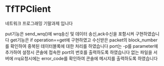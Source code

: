 # TfTPClient
네트워크 프로그래밍 기말과제 입니다

put기능은 send_wrq()에 wrq송신 및 데이터 송신,ack수신을 포함시켜 구현하였습니다
get기능은 if operation==get에 구현하였고 수신받은 packet의 block_number를 확인하여 중복된 데이터블록에 대한 처리를 하였습니다
port는 -p를 parameter에 추가하여 설정시 콘솔에 접속한 port의 번호를 출력하도록 하였습니다
없는 파일을 서버에 rrq요청시에는 error_code를 확인하여 콘솔에 메시지를 출력하도록 하였습니다
